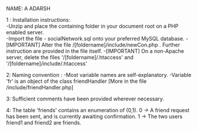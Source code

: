 NAME: A ADARSH

1 : Installation instructions:<br>
    -Unzip and place the containing folder in your document root on a PHP enabled server.<br>
    -Import the file - socialNetwork.sql onto your preferred MySQL database.
    -[IMPORTANT] Alter the file /[foldername]/include/newCon.php . Further instruction are provided in the file itself.
    -[IMPORTANT] On a non-Apache server, delete the files '/[foldername]/.htaccess' and '/[foldername]/include/.htaccess'

2: Naming convention :
    -Most variable names are self-explanatory.
    -Variable 'fr' is an object of the class friendHandler [More in the file /include/friendHandler.php] 

3: Sufficient comments have been provided wherever necessary. 

4: The table 'friends' contains an enumeration of (0,1).
   0 -> A friend request has been sent, and is currently awaiting confirmation.
   1 -> The two users friend1 and friend2 are friends. 
